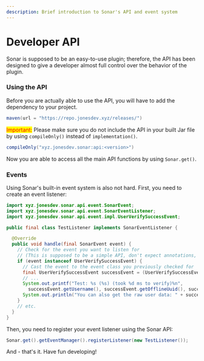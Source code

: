 ```yaml
---
description: Brief introduction to Sonar's API and event system
---
```


# Developer API

Sonar is supposed to be an easy-to-use plugin; therefore, the API has been designed to give a developer almost full control over the behavior of the plugin.

### Using the API

Before you are actually able to use the API, you will have to add the dependency to your project.&#x20;

```gradle
maven(url = "https://repo.jonesdev.xyz/releases/")
```

<mark style="color:red;">Important:</mark> Please make sure you do not include the API in your built Jar file by using `compileOnly()` instead of `implementation()`.

```gradle
compileOnly("xyz.jonesdev.sonar:api:<version>")
```

Now you are able to access all the main API functions by using `Sonar.get()`.

### Events

Using Sonar's built-in event system is also not hard. First, you need to create an event listener:

```java
import xyz.jonesdev.sonar.api.event.SonarEvent;
import xyz.jonesdev.sonar.api.event.SonarEventListener;
import xyz.jonesdev.sonar.api.event.impl.UserVerifySuccessEvent;

public final class TestListener implements SonarEventListener {

  @Override
  public void handle(final SonarEvent event) {
    // Check for the event you want to listen for
    // (This is supposed to be a simple API, don't expect annotations, priorities, etc.)
    if (event instanceof UserVerifySuccessEvent) {
      // Cast the event to the event class you previously checked for
      final UserVerifySuccessEvent successEvent = (UserVerifySuccessEvent) event;
      // ...
      System.out.printf("Test: %s (%s) (took %d ms to verify)%n",
        successEvent.getUsername(), successEvent.getOfflineUuid(), successEvent.getTimeTakenToVerify());
      System.out.println("You can also get the raw user data: " + successEvent.getUser());
    }
    // etc.
  }
}
```

Then, you need to register your event listener using the Sonar API:

```java
Sonar.get().getEventManager().registerListener(new TestListener());
```

And - that's it. Have fun developing!
